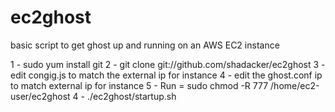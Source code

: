 # ec2ghost
basic script to get ghost up and running on an AWS EC2 instance

1 - sudo yum install git
2 - git clone git://github.com/shadacker/ec2ghost
3 - edit congig.js to match the external ip for instance
4 - edit the ghost.conf ip to match external ip for instance 
5 - Run = sudo chmod -R 777 /home/ec2-user/ec2ghost
4 - ./ec2ghost/startup.sh



